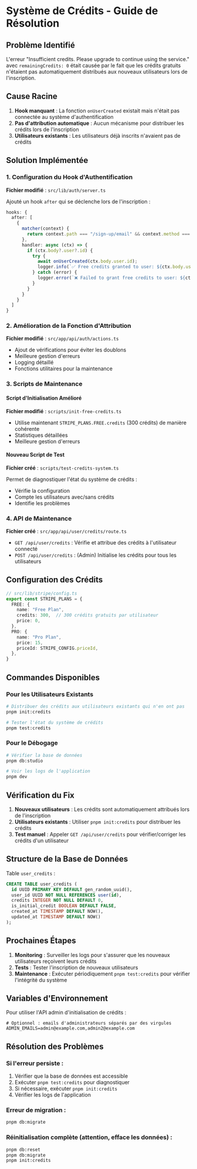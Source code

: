 # Système de Crédits - Guide de Résolution

## Problème Identifié

L'erreur "Insufficient credits. Please upgrade to continue using the service." avec `remainingCredits: 0` était causée par le fait que les crédits gratuits n'étaient pas automatiquement distribués aux nouveaux utilisateurs lors de l'inscription.

## Cause Racine

1. **Hook manquant** : La fonction `onUserCreated` existait mais n'était pas connectée au système d'authentification
2. **Pas d'attribution automatique** : Aucun mécanisme pour distribuer les crédits lors de l'inscription
3. **Utilisateurs existants** : Les utilisateurs déjà inscrits n'avaient pas de crédits

## Solution Implémentée

### 1. Configuration du Hook d'Authentification

**Fichier modifié** : `src/lib/auth/server.ts`

Ajouté un hook `after` qui se déclenche lors de l'inscription :

```typescript
hooks: {
  after: [
    {
      matcher(context) {
        return context.path === "/sign-up/email" && context.method === "POST";
      },
      handler: async (ctx) => {
        if (ctx.body?.user?.id) {
          try {
            await onUserCreated(ctx.body.user.id);
            logger.info(`✅ Free credits granted to user: ${ctx.body.user.id}`);
          } catch (error) {
            logger.error(`❌ Failed to grant free credits to user: ${ctx.body.user.id}`, error);
          }
        }
      }
    }
  ]
}
```

### 2. Amélioration de la Fonction d'Attribution

**Fichier modifié** : `src/app/api/auth/actions.ts`

- Ajout de vérifications pour éviter les doublons
- Meilleure gestion d'erreurs
- Logging détaillé
- Fonctions utilitaires pour la maintenance

### 3. Scripts de Maintenance

#### Script d'Initialisation Amélioré
**Fichier modifié** : `scripts/init-free-credits.ts`

- Utilise maintenant `STRIPE_PLANS.FREE.credits` (300 crédits) de manière cohérente
- Statistiques détaillées
- Meilleure gestion d'erreurs

#### Nouveau Script de Test
**Fichier créé** : `scripts/test-credits-system.ts`

Permet de diagnostiquer l'état du système de crédits :
- Vérifie la configuration
- Compte les utilisateurs avec/sans crédits
- Identifie les problèmes

### 4. API de Maintenance

**Fichier créé** : `src/app/api/user/credits/route.ts`

- `GET /api/user/credits` : Vérifie et attribue des crédits à l'utilisateur connecté
- `POST /api/user/credits` : (Admin) Initialise les crédits pour tous les utilisateurs

## Configuration des Crédits

```typescript
// src/lib/stripe/config.ts
export const STRIPE_PLANS = {
  FREE: {
    name: "Free Plan",
    credits: 300,  // 300 crédits gratuits par utilisateur
    price: 0,
  },
  PRO: {
    name: "Pro Plan",
    price: 15,
    priceId: STRIPE_CONFIG.priceId,
  },
}
```

## Commandes Disponibles

### Pour les Utilisateurs Existants
```bash
# Distribuer des crédits aux utilisateurs existants qui n'en ont pas
pnpm init:credits

# Tester l'état du système de crédits
pnpm test:credits
```

### Pour le Débogage
```bash
# Vérifier la base de données
pnpm db:studio

# Voir les logs de l'application
pnpm dev
```

## Vérification du Fix

1. **Nouveaux utilisateurs** : Les crédits sont automatiquement attribués lors de l'inscription
2. **Utilisateurs existants** : Utiliser `pnpm init:credits` pour distribuer les crédits
3. **Test manuel** : Appeler `GET /api/user/credits` pour vérifier/corriger les crédits d'un utilisateur

## Structure de la Base de Données

Table `user_credits` :
```sql
CREATE TABLE user_credits (
  id UUID PRIMARY KEY DEFAULT gen_random_uuid(),
  user_id UUID NOT NULL REFERENCES user(id),
  credits INTEGER NOT NULL DEFAULT 0,
  is_initial_credit BOOLEAN DEFAULT FALSE,
  created_at TIMESTAMP DEFAULT NOW(),
  updated_at TIMESTAMP DEFAULT NOW()
);
```

## Prochaines Étapes

1. **Monitoring** : Surveiller les logs pour s'assurer que les nouveaux utilisateurs reçoivent leurs crédits
2. **Tests** : Tester l'inscription de nouveaux utilisateurs
3. **Maintenance** : Exécuter périodiquement `pnpm test:credits` pour vérifier l'intégrité du système

## Variables d'Environnement

Pour utiliser l'API admin d'initialisation de crédits :
```env
# Optionnel : emails d'administrateurs séparés par des virgules
ADMIN_EMAILS=admin@example.com,admin2@example.com
```

## Résolution des Problèmes

### Si l'erreur persiste :

1. Vérifier que la base de données est accessible
2. Exécuter `pnpm test:credits` pour diagnostiquer
3. Si nécessaire, exécuter `pnpm init:credits`
4. Vérifier les logs de l'application

### Erreur de migration :
```bash
pnpm db:migrate
```

### Réinitialisation complète (attention, efface les données) :
```bash
pnpm db:reset
pnpm db:migrate
pnpm init:credits
``` 